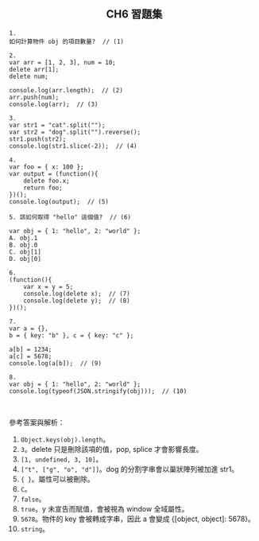 <h2 align="center">CH6 習題集</h2>

```
1. 
如何計算物件 obj 的項目數量?  // (1)
```
```
2.
var arr = [1, 2, 3], num = 10;
delete arr[1];
delete num;

console.log(arr.length);  // (2)
arr.push(num);
console.log(arr);  // (3)
```
```
3.
var str1 = "cat".split("");
var str2 = "dog".split("").reverse();
str1.push(str2);
console.log(str1.slice(-2));  // (4)
```
```
4.
var foo = { x: 100 };
var output = (function(){
    delete foo.x;
    return foo;
})();
console.log(output);  // (5)
```
```
5. 該如何取得 "hello" 這個值?  // (6)

var obj = { 1: "hello", 2: "world" };
A. obj.1
B. obj.0
C. obj[1]
D. obj[0]
```
```
6.
(function(){
    var x = y = 5;
    console.log(delete x);  // (7)
    console.log(delete y);  // (8)
})();
```
```
7.
var a = {},
b = { key: "b" }, c = { key: "c" };

a[b] = 1234;
a[c] = 5678;
console.log(a[b]);  // (9)
```
```
8.
var obj = { 1: "hello", 2: "world" };
console.log(typeof(JSON.stringify(obj)));  // (10)
```
<br>

參考答案與解析：
1. `Object.keys(obj).length`。
2. `3`。delete 只是刪除該項的值，pop, splice 才會影響長度。
3. `[1, undefined, 3, 10]`。
4. `["t", ["g", "o", "d"]]`。dog 的分割字串會以巢狀陣列被加進 str1。
5. `{ }`。屬性可以被刪除。
6. `C`。
7. `false`。
8. `true`。y 未宣告而賦值，會被視為 window 全域屬性。
9. `5678`。物件的 key 會被轉成字串，因此 a 會變成 {[object, object]: 5678}。
10. `string`。
